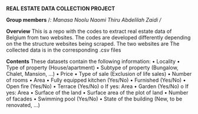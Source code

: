 **REAL ESTATE DATA COLLECTION PROJECT**

**Group   members**
/*:
Manasa Noolu
Naomi Thiru
Abdelilah Zaidi
/*


**Overview**
This is a repo with the codes to extract real estate data of Belgium from two websites.
The codes are developed differently depending on the the structure websites being scraped.
The two websites are 
The collected data is in the corresponding .csv files


**Contents**
These datasets contain the following information:
•	Locality
•	Type of property (House/apartment)
•	Subtype of property (Bungalow, Chalet, Mansion, ...)
•	Price
•	Type of sale (Exclusion of life sales)
•	Number of rooms
•	Area
•	Fully equipped kitchen (Yes/No)
•	Furnished (Yes/No)
•	Open fire (Yes/No)
•	Terrace (Yes/No)
o	If yes: Area
•	Garden (Yes/No)
o	If yes: Area
•	Surface of the land
•	Surface area of the plot of land
•	Number of facades
•	Swimming pool (Yes/No)
•	State of the building (New, to be renovated, ...)


